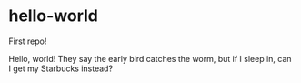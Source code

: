 # hello-world
First repo!

Hello, world! They say the early bird catches the worm, but if I sleep in, can I get my Starbucks instead?
